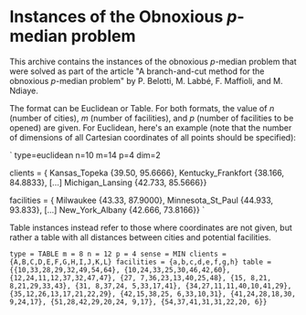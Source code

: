 Instances of the Obnoxious _p_-median problem
=============================================

This archive contains the instances of the obnoxious _p_-median
problem that were solved as part of the article "A branch-and-cut
method for the obnoxious _p_-median problem" by P. Belotti, M. Labbé,
F. Maffioli, and M. Ndiaye.

The format can be Euclidean or Table. For both formats, the value of
_n_ (number of cities), _m_ (number of facilities), and _p_ (number of
facilities to be opened) are given. For Euclidean, here's an example
(note that the number of dimensions of all Cartesian coordinates of
all points should be specified):

`
type=euclidean
n=10
m=14
p=4
dim=2

clients = {
Kansas_Topeka		{39.50, 95.6666},
Kentucky_Frankfort		{38.166, 84.8833},
[...]
Michigan_Lansing		{42.733, 85.5666}}

facilities = {
Milwaukee		{43.33, 87.9000},
Minnesota_St_Paul		{44.933, 93.833},
[...]
New_York_Albany		{42.666, 73.8166}}
`

Table instances instead refer to those where coordinates are not
given, but rather a table with all distances between cities and
potential facilities.

`
type = TABLE
m = 8
n = 12
p = 4
sense = MIN
clients = {A,B,C,D,E,F,G,H,I,J,K,L}
facilities = {a,b,c,d,e,f,g,h}
table = {{10,33,28,29,32,49,54,64},
         {10,24,33,25,30,46,42,60},
         {12,24,11,12,37,32,47,47},
         {27, 7,36,23,13,40,25,48},
         {15, 8,21, 8,21,29,33,43},
         {31, 8,37,24, 5,33,17,41},
         {34,27,11,11,40,10,41,29},
         {35,12,26,13,17,21,22,29},
         {42,15,38,25, 6,33,10,31},
         {41,24,28,18,30, 9,24,17},
         {51,28,42,29,20,24, 9,17},
         {54,37,41,31,31,22,20, 6}}
`
